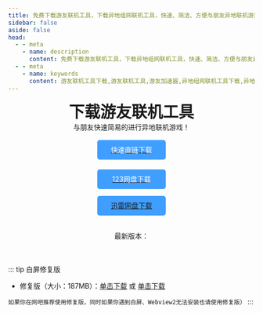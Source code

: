 ```yaml
---
title: 免费下载游友联机工具，下载异地组网联机工具，快速、简洁、方便与朋友异地联机游戏！
sidebar: false
aside: false
head:
  - - meta
    - name: description
      content: 免费下载游友联机工具，下载异地组网联机工具，快速、简洁、方便与朋友异地联机游戏！
  - - meta
    - name: keywords
      content: 游友联机工具下载,游友联机工具,游友加速器,异地组网联机工具下载,异地联机工具,异地联机游戏
---
```


<div style="text-align:center;display:block;font-weight:600;">
<font size="6">下载游友联机工具</font>
</div>

<!-- <img src="https://todeskcdnspeed.todesk.com/202303161406305f6fe4304d7990.png" style="margin:0 auto;width:360px;"/> -->

<center>与朋友快速简易的进行异地联机游戏！</center>

<br/>
<center>
<a target="_blank" href="https://res.katomegumi.net/%E6%B8%B8%E5%8F%8B%E5%8A%A0%E9%80%9F%E5%99%A8Beta_1.2.5_x64-setup.exe"><div class="downbtn" style="width:140px;height:40px;border-radius:5px;background:#409eff;line-height:40px;text-align:center;color:white;">快速直链下载</div></a>
<a target="_blank" href="https://www.123pan.com/s/2AZcjv-qb2D"><div class="downbtn" style="width:140px;height:40px;border-radius:5px;background:#409eff;line-height:40px;text-align:center;color:white;margin-top:20px;">123网盘下载</div></a>

<a target="_blank" href="https://pan.xunlei.com/s/VNtgAtEK0JcBLu9ZVH5S6JHQA1?pwd=2erb"><div class="downbtn" style="width:140px;height:40px;border-radius:5px;background:#409eff;line-height:40px;text-align:center;color:white;">迅雷网盘下载</div></a>
</center>
<br/>
<center>
最新版本：<Badge type="tip" text="Ver 1.1.9 Beta" />
</center>

<br/>
<br/>

::: tip 白屏修复版
- 修复版（大小：187MB）：[单击下载](https://www.123pan.com/s/2AZcjv-qb2D) 或 [单击下载](https://pan.xunlei.com/s/VNtgAtEK0JcBLu9ZVH5S6JHQA1?pwd=2erb&path=%2F%E5%8A%A0%E9%80%9F%E5%99%A8%2F%E4%BF%AE%E5%A4%8D%E5%A5%94%E6%BA%83%E7%89%88)

`如果你在网吧推荐使用修复版，同时如果你遇到白屏、Webview2无法安装也请使用修复版）`
:::


<style>
  
      .VPDoc .aside {
        display: none!important;
    }
    .downbtn:hover{
      opacity:.8;
    }
    .downbtn{
      transition: background-color .3s;
    }
</style>
